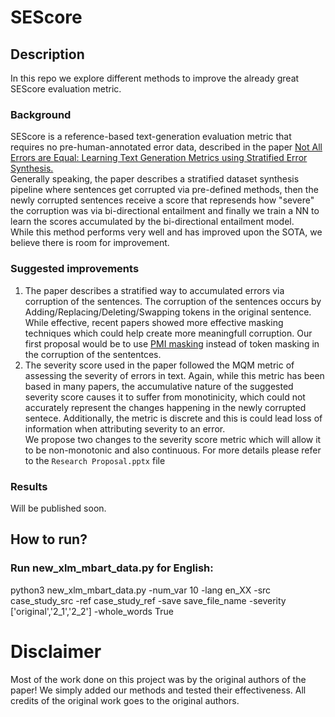 
# SEScore

## Description
In this repo we explore different methods to improve the already great SEScore evaluation metric.<br>

### Background
SEScore is a reference-based text-generation evaluation metric that requires no pre-human-annotated error data, described in the paper [Not All Errors are Equal: Learning Text Generation Metrics using Stratified Error Synthesis.](https://arxiv.org/abs/2210.05035)<br>
Generally speaking, the paper describes a stratified dataset synthesis pipeline where sentences get corrupted via pre-defined methods, then the newly corrupted sentences receive a score that represends how "severe" the corruption was via bi-directional entailment and finally we train a NN to learn the scores accumulated by the bi-directional entailment model. <br>
While this method performs very well and has improved upon the SOTA, we believe there is room for improvement.

### Suggested improvements
1. The paper describes a stratified way to accumulated errors via corruption of the sentences. The corruption of the sentences occurs by Adding/Replacing/Deleting/Swapping tokens in the original sentence. While effective, recent papers showed more effective masking techniques which could help create more meaningfull corruption. Our first proposal would be to use [PMI masking](https://arxiv.org/abs/2010.01825) instead of token masking in the corruption of the sententces.
2. The severity score used in the paper followed the MQM metric of assessing the severity of errors in text. Again, while this metric has been based in many papers, the accumulative nature of the suggested severity score causes it to suffer from monotinicity, which could not accurately represent the changes happening in the newly corrupted sentece. Additionally, the metric is discrete and this is could lead loss of information when attributing severity to an error.<br>
We propose two changes to the severity score metric which will allow it to be non-monotonic and also continuous. For more details please refer to the `Research Proposal.pptx` file

### Results
Will be published soon.

## How to run?
### Run new_xlm_mbart_data.py for English:
python3 new_xlm_mbart_data.py -num_var 10 -lang en_XX -src case_study_src -ref case_study_ref -save save_file_name -severity ['original','2_1','2_2'] -whole_words True

# Disclaimer
Most of the work done on this project was by the original authors of the paper! We simply added our methods and tested their effectiveness. All credits of the original work goes to the original authors. 

